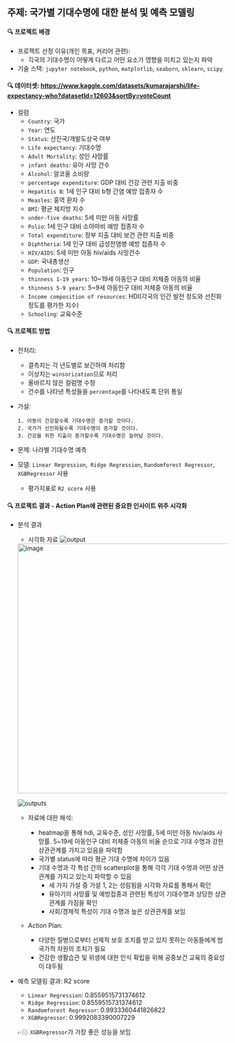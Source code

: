 ## 주제: 국가별 기대수명에 대한 분석 및 예측 모델링


#### 🔍 프로젝트 배경
- 프로젝트 선정 이유(개인 목표, 커리어 관련): 
    - 긱국의 기대수명이 어떻게 다르고 어떤 요소가 영향을 미치고 있는지 파악
- 기술 스택: `jupyter notebook`, `python`, `matplotlib`, `seaborn`, `sklearn`, `scipy`

#### 🔍 데이터셋: https://www.kaggle.com/datasets/kumarajarshi/life-expectancy-who?datasetId=12603&sortBy=voteCount
- 컬럼
    - `Country`: 국가
    - `Year`: 연도
    - `Status`: 선진국/개발도상국 여부
    - `Life expectancy`: 기대수명
    - `Adult Mortality`: 성인 사망률
    - `infant deaths`: 유아 사망 건수
    - `Alcohol`: 알코올 소비량
    - `percentage expenditure`: GDP 대비 건강 관련 지출 비중
    - `Hepatitis B`: 1세 인구 대비 b형 간염 예방 접종자 수
    - `Measles`: 홍역 환자 수
    - `BMI`: 평균 체지방 지수
    - `under-five deaths`: 5세 미만 아동 사망률
    - `Polio`: 1세 인구 대비 소아마비 예방 접종자 수
    - `Total expenditure`: 정부 지출 대비 보건 관련 지출 비중
    - `Diphtheria`: 1세 인구 대비 급성전염병 예방 접종자 수
    - `HIV/AIDS`: 5세 미만 아동 hiv/aids 사망건수
    - `GDP`: 국내총생산
    - `Population`: 인구
    - `thinness 1-19 years`: 10~19세 아동인구 대비 저체중 아동의 비율
    - `thinness 5-9 years`: 5~9세 아동인구 대비 저체중 아동의 비율
    - `Income composition of resources`: HDI(각국의 인간 발전 정도와 선진화 정도를 평가한 지수)
    - `Schooling`: 교육수준

#### 🔍 프로젝트 방법
- 전처리: 
    - 결측치는 각 년도별로 보간하여 처리함
    - 이상치는 `winsorization`으로 처리
    - 올바르지 않은 컬럼명 수정
    - 건수를 나타낸 특성들을 `percentage`를 나타내도록 단위 통일

- 가설: 

      1. 아동이 건강할수록 기대수명은 증가할 것이다.
      2. 국가가 선진화될수록 기대수명이 증가할 것이다.
      3. 건강을 위한 지출이 증가할수록 기대수명은 늘어날 것이다.

- 문제: 나라별 기대수명 예측
- 모델: `Linear Regression`,` Ridge Regression`, `Randomforest Regressor`, `XGBRegressor` 사용 
    - 평가지표로 `R2 score` 사용

#### 🔍 프로젝트 결과 - Action Plan에 관련된 중요한 인사이트 위주 시각화 
- 분석 결과

    - 시각화 자료
    ![output](https://user-images.githubusercontent.com/93141881/179507565-22fb4112-f16d-43d5-9bdf-3510aadba88f.png)

    <img width="570" alt="image" src="https://user-images.githubusercontent.com/93141881/173583299-ac154c36-df34-41b6-954e-2df4b45c8999.png">
    
    ![outputs](https://user-images.githubusercontent.com/93141881/179507661-c15cb2c4-dcbe-43fb-b3c8-18b7da981f65.png)


    - 자료에 대한 해석: 
        - heatmap을 통해 hdi, 교육수준, 성인 사망률, 5세 미만 아동 hiv/aids 사망률. 5~19세 아동인구 대비 저체중 아동의 비율 순으로 기대 수명과 강한 상관관계를 가지고 있음을 파악함
        - 국가별 status에 따라 평균 기대 수명에 차이가 있음
        - 기대 수명과 각 특성 간의 scatterplot을 통해 각각 기대 수명과 어떤 상관관계를 가지고 있는지 파악할 수 있음
            - 세 가지 가설 중 가설 1, 2는 성림됨을 시각화 자료를 통해서 확인
            - 유아기의 사망률 및 예방접종과 관련된 특성이 기대수명과 상당한 상관관계를 가짐을 확인
            - 사회/경제적 특성이 기대 수명과 높은 상관관계를 보임

    - Action Plan: 
            
        - 다양한 질병으로부터 선제적 보호 조치를 받고 있지 못하는 아동들에게 범국가적 차원의 조치가 필요
        - 건강한 생활습관 및 위생에 대한 인식 확립을 위해 공중보건 교육의 중요성이 대두됨
            
- 예측 모델링 결과: R2 score
    - `Linear Regression`: 0.8559515731374612
    - `Ridge Regression`: 0.8559515731374612
    - `Randomforest Regressor`: 0.9933360441826822
    - `XGBRegressor`: 0.9992083390007229
  
    👉🏼 `XGBRegressor`가 가장 좋은 성능을 보임
